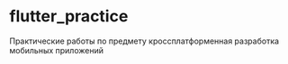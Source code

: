 # flutter_practice
Практические работы по предмету кроссплатформенная разработка мобильных приложений

